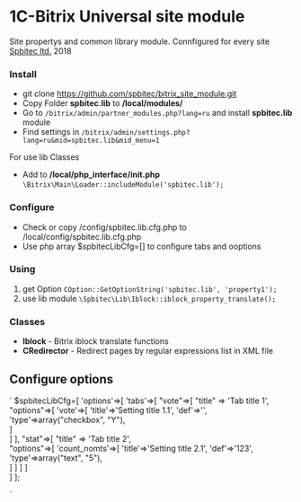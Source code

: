 # 1C-Bitrix Universal site module
Site propertys and common library module. Connfigured for every site 
[Spbitec ltd.](http://spbitec.ru "Spbitec ltd.") 2018

### Install
* git clone https://github.com/spbitec/bitrix_site_module.git
* Copy Folder **spbitec.lib** to **/local/modules/**
* Go to `/bitrix/admin/partner_modules.php?lang=ru` and install **spbitec.lib** module
* Find settings in `/bitrix/admin/settings.php?lang=ru&mid=spbitec.lib&mid_menu=1`

For use lib Classes
* Add to **/local/php_interface/init.php**
`\Bitrix\Main\Loader::includeModule('spbitec.lib');`

### Configure
* Check or copy /config/spbitec.lib.cfg.php to /local/config/spbitec.lib.cfg.php
* Use php array $spbitecLibCfg=[] to configure tabs and ooptions
 
### Using
1. get Option `COption::GetOptionString('spbitec.lib', 'property1');`
2. use lib module `\Spbitec\Lib\Iblock::iblock_property_translate();`

### Classes
- **Iblock** - Bitrix iblock translate functions
- **CRedirector** - Redirect pages by regular expressions list in XML file 

## Configure options
`
$spbitecLibCfg=[
   'options'=>[
      'tabs'=>[
         "vote"=>[
            "title" => 'Tab title 1',  
            "options"=>[
               'vote'=>[
                  'title'=>'Setting title 1.1',
                  'def'=>'',
                  'type'=>array("checkbox", "Y"),             
               ]             
            ]
         ],
         "stat"=>[
            "title" => 'Tab title 2',  
            "options"=>[
               'count_nomts'=>[
                  'title'=>'Setting title 2.1',
                  'def'=>'123',
                  'type'=>array("text", "5"),                
               ]
            ]
         ]
      ]         
   ]
];

`



